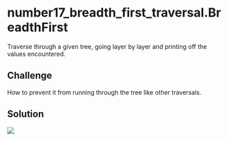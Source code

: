 # number17_breadth_first_traversal.BreadthFirst
Traverse through a given tree, going layer by layer and printing off the values encountered.

## Challenge
How to prevent it from running through the tree like other traversals.

## Solution
![](assets/number17_breadth_first_traversal.BreadthFirst.jpg)
